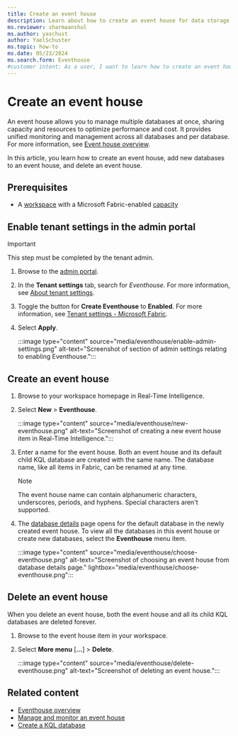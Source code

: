 ```yaml
---
title: Create an event house
description: Learn about how to create an event house for data storage in Real-Time Intelligence.
ms.reviewer: sharmaanshul
ms.author: yaschust
author: YaelSchuster
ms.topic: how-to
ms.date: 05/23/2024
ms.search.form: Eventhouse
#customer intent: As a user, I want to learn how to create an event house for data storage in Real-Time Analytics so that I can effectively manage my data.
---
```

# Create an event house

An event house allows you to manage multiple databases at once, sharing capacity and resources to optimize performance and cost. It provides unified monitoring and management across all databases and per database. For more information, see [Event house overview](eventhouse.md).

In this article, you learn how to create an event house, add new databases to an event house, and delete an event house.

## Prerequisites

* A [workspace](../get-started/create-workspaces.md) with a Microsoft Fabric-enabled [capacity](../enterprise/licenses.md#capacity)

## Enable tenant settings in the admin portal

> [!IMPORTANT]
> This step must be completed by the tenant admin.

1. Browse to the [admin portal](../admin/admin-center.md).

1. In the **Tenant settings** tab, search for *Eventhouse*. For more information, see [About tenant settings](../admin/about-tenant-settings.md).
1. Toggle the button for **Create Eventhouse** to **Enabled**. For more information, see [Tenant settings - Microsoft Fabric](../admin/tenant-settings-index.md).
1. Select **Apply**.

    :::image type="content" source="media/eventhouse/enable-admin-settings.png" alt-text="Screenshot of section of admin settings relating to enabling Eventhouse.":::

## Create an event house

1. Browse to your workspace homepage in Real-Time Intelligence.
1. Select **New** > **Eventhouse**.

    :::image type="content" source="media/eventhouse/new-eventhouse.png" alt-text="Screenshot of creating a new event house item in Real-Time Intelligence.":::

1. Enter a name for the event house. Both an event house and its default child KQL database are created with the same name. The database name, like all items in Fabric, can be renamed at any time.

    > [!NOTE]
    > The event house name can contain alphanumeric characters, underscores, periods, and hyphens. Special characters aren't supported.

1. The [database details](create-database.md#database-details) page opens for the default database in the newly created event house. To view all the databases in this event house or create new databases, select the **Eventhouse** menu item.

    :::image type="content" source="media/eventhouse/choose-eventhouse.png" alt-text="Screenshot of choosing an event house from database details page." lightbox="media/eventhouse/choose-eventhouse.png":::

## Delete an event house

When you delete an event house, both the event house and all its child KQL databases are deleted forever.

1. Browse to the event house item in your workspace.
1. Select **More menu** [**...**] > **Delete**.

    :::image type="content" source="media/eventhouse/delete-eventhouse.png" alt-text="Screenshot of deleting an event house.":::

## Related content

* [Eventhouse overview](eventhouse.md)
* [Manage and monitor an event house](manage-monitor-eventhouse.md)
* [Create a KQL database](create-database.md)
